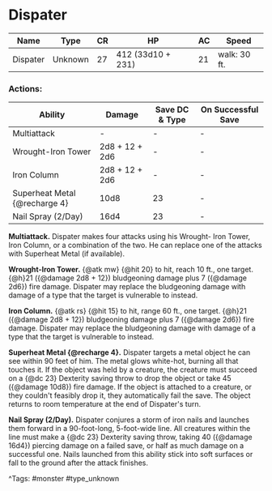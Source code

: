 # Dispater

| Name | Type | CR | HP | AC | Speed |
|------|------|----|----|----|-------|
| Dispater | Unknown | 27 | 412 (33d10 + 231) | 21 | walk: 30 ft. |

### Actions:

| Ability | Damage | Save DC & Type | On Successful Save |
|---------|--------|----------------|--------------------|
| Multiattack | - | - | - |
| Wrought-Iron Tower | 2d8 + 12 + 2d6 | - | - |
| Iron Column | 2d8 + 12 + 2d6 | - | - |
| Superheat Metal {@recharge 4} | 10d8 | 23 | - |
| Nail Spray (2/Day) | 16d4 | 23 | - |


**Multiattack.** Dispater makes four attacks using his Wrought- Iron Tower, Iron Column, or a combination of the two. He can replace one of the attacks with Superheat Metal (if available).

**Wrought-Iron Tower.** {@atk mw} {@hit 20} to hit, reach 10 ft., one target. {@h}21 ({@damage 2d8 + 12}) bludgeoning damage plus 7 ({@damage 2d6}) fire damage. Dispater may replace the bludgeoning damage with damage of a type that the target is vulnerable to instead.

**Iron Column.** {@atk rs} {@hit 15} to hit, range 60 ft., one target. {@h}21 ({@damage 2d8 + 12}) bludgeoning damage plus 7 ({@damage 2d6}) fire damage. Dispater may replace the bludgeoning damage with damage of a type that the target is vulnerable to instead.

**Superheat Metal {@recharge 4}.** Dispater targets a metal object he can see within 90 feet of him. The metal glows white-hot, burning all that touches it. If the object was held by a creature, the creature must succeed on a {@dc 23} Dexterity saving throw to drop the object or take 45 ({@damage 10d8}) fire damage. If the object is attached to a creature, or they couldn't feasibly drop it, they automatically fail the save. The object returns to room temperature at the end of Dispater's turn.

**Nail Spray (2/Day).** Dispater conjures a storm of iron nails and launches them forward in a 90-foot-long, 5-foot-wide line. All creatures within the line must make a {@dc 23} Dexterity saving throw, taking 40 ({@damage 16d4}) piercing damage on a failed save, or half as much damage on a successful one. Nails launched from this ability stick into soft surfaces or fall to the ground after the attack finishes.

^Tags: #monster #type_unknown